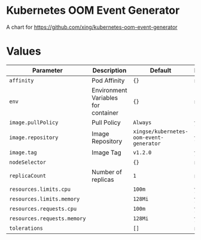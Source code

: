 # Kubernetes OOM Event Generator
A chart for https://github.com/xing/kubernetes-oom-event-generator

# Values

| Parameter | Description | Default | Required |
| --------- | ----------- | ------- | -------- |
| `affinity` | Pod Affinity  | `{}` | no |
| `env` | Environment Variables for container | `{}` | no |
| `image.pullPolicy` | Pull Policy  | `Always` | yes |
| `image.repository` | Image Repository  | `xingse/kubernetes-oom-event-generator` | yes |
| `image.tag` | Image Tag  | `v1.2.0` | yes |
| `nodeSelector` |  | `{}` | no |
| `replicaCount` | Number of replicas | `1` | no |
| `resources.limits.cpu` |  | `100m` | yes |
| `resources.limits.memory` |  | `128Mi` | yes |
| `resources.requests.cpu` |  | `100m` | yes |
| `resources.requests.memory` |  | `128Mi` | yes |
| `tolerations` |  | `[]` | no |
